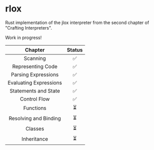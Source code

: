 # rlox
Rust implementation of the jlox interpreter from the second chapter of "Crafting Interpreters".

Work in progress!

|        Chapter         | Status |
|:----------------------:|:------:|
|        Scanning        |   ✅    |
|   Representing Code    |   ✅    |
|  Parsing Expressions   |   ✅    |
| Evaluating Expressions |   ✅    |
|  Statements and State  |   ✅    |
|      Control Flow      |   ✅    |
|       Functions        |   ⏳    |
| Resolving and Binding  |   ⏳    |
|        Classes         |   ⏳    |
|      Inheritance       |   ⏳    |
